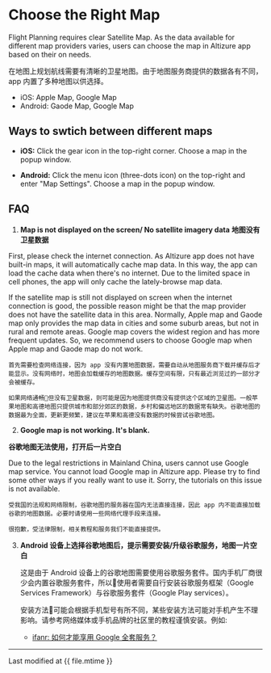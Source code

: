 # Choose the Right Map

Flight Planning requires clear Satellite Map. As the data available for different map providers varies, users can choose the map in Altizure app based on their on needs.

在地图上规划航线需要有清晰的卫星地图。由于地图服务商提供的数据各有不同，app 内置了多种地图以供选择。

* iOS: Apple Map, Google Map
* Android: Gaode Map, Google Map

## Ways to swtich between different maps

* **iOS:** Click the gear icon in the top-right corner. Choose a map in the popup window.

* **Android:** Click the menu icon (three-dots icon) on the top-right and enter "Map Settings". Choose a map in the popup window.

## FAQ

1. **Map is not displayed on the screen/ No satellite imagery data**
**地图没有卫星数据**

  First, please check the internet connection. As Altizure app does not have built-in maps, it will automatically cache map data. In this way, the app can load the cache data when there's no internet. Due to the limited space in cell phones, the app will only cache the lately-browse map data.

  If the satellite map is still not displayed on screen when the internet connection is good, the possible reason might be that the map provider does not have the satellite data in this area. Normally, Apple map and Gaode map only provides the map data in cities and some suburb areas, but not in rural and remote areas. Google map covers the widest region and has more frequent updates. So, we recommend users to choose Google map when Apple map and Gaode map do not work.
    
    首先需要检查网络连接，因为 app 没有内置地图数据，需要自动从地图服务商下载并缓存后才能显示。没有网络时，地图会加载缓存的地图数据。缓存空间有限，只有最近浏览过的一部分才会被缓存。

    如果网络通畅但没有卫星数据，则可能是因为地图提供商没有提供这个区域的卫星图。一般苹果地图和高德地图只提供城市和部分郊区的数据，乡村和偏远地区的数据常有缺失。谷歌地图的数据最为全面，更新更频繁，建议在苹果和高德没有数据的时候尝试谷歌地图。

2. **Google map is not working. It's blank.**

  **谷歌地图无法使用，打开后一片空白**

  Due to the legal restrictions in Mainland China, users cannot use Google map service. You cannot load Google map in Altizure app. Please try to find some other ways if you really want to use it.
  Sorry, the tutorials on this issue is not available.
  
    受我国的法规和网络限制，谷歌地图的服务器在国内无法直接连接，因此 app 内不能直接加载谷歌的地图数据。必要时请使用一些网络代理手段来连接。

    很抱歉，受法律限制，相关教程和服务我们不能直接提供。

3. **Android 设备上选择谷歌地图后，提示需要安装/升级谷歌服务，地图一片空白**

    这是由于 Android 设备上的谷歌地图需要使用谷歌服务套件。国内手机厂商很少会内置谷歌服务套件，所以使用者需要自行安装谷歌服务框架（Google Services Framework）与谷歌服务套件（Google Play services）。

    安装方法可能会根据手机型号有所不同，某些安装方法可能对手机产生不理影响。请参考网络媒体或手机品牌的社区里的教程谨慎安装。例如:

    * [ifanr: 如何才能享用 Google 全套服务？](http://www.ifanr.com/app/693456)

---

Last modified at {{ file.mtime }}